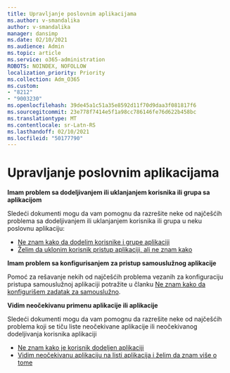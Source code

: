 ```yaml
---
title: Upravljanje poslovnim aplikacijama
ms.author: v-smandalika
author: v-smandalika
manager: dansimp
ms.date: 02/10/2021
ms.audience: Admin
ms.topic: article
ms.service: o365-administration
ROBOTS: NOINDEX, NOFOLLOW
localization_priority: Priority
ms.collection: Adm_O365
ms.custom:
- "8212"
- "9003230"
ms.openlocfilehash: 39de45a1c51a35e8592d11f70d9daa3f081817f6
ms.sourcegitcommit: 23e778f7414e5f1a98cc786146fe76d622b458bc
ms.translationtype: MT
ms.contentlocale: sr-Latn-RS
ms.lasthandoff: 02/10/2021
ms.locfileid: "50177790"
---
```

# <a name="management-of-enterprise-apps"></a>Upravljanje poslovnim aplikacijama

**Imam problem sa dodeljivanjem ili uklanjanjem korisnika ili grupa sa aplikacijom**

Sledeći dokumenti mogu da vam pomognu da razrešite neke od najčešćih problema sa dodeljivanjem ili uklanjanjem korisnika ili grupa u neku poslovnu aplikaciju:

- [Ne znam kako da dodelim korisnike i grupe aplikaciji](https://docs.microsoft.com/azure/active-directory/manage-apps/assign-user-or-group-access-portal)
- [Želim da uklonim korisnik pristup aplikaciji, ali ne znam kako](https://docs.microsoft.com/azure/active-directory/manage-apps/methods-for-removing-user-access)

**Imam problem sa konfigurisanjem za pristup samouslužnog aplikacije**

Pomoć za rešavanje nekih od najčešćih problema vezanih za konfiguraciju pristupa samouslužnoj aplikaciji potražite u članku [Ne znam kako da konfigurišem zadatak za samouslužno](https://docs.microsoft.com/azure/active-directory/manage-apps/manage-self-service-access).

**Vidim neočekivanu primenu aplikacije ili aplikacije**

Sledeći dokumenti mogu da vam pomognu da razrešite neke od najčešćih problema koji se tiču liste neočekivane aplikacije ili neočekivanog dodeljivanja korisnika aplikaciji

- [Ne znam kako je korisnik dodeljen aplikaciji](https://docs.microsoft.com/azure/active-directory/manage-apps/ways-users-get-assigned-to-applications)
- [Vidim neočekivanu aplikaciju na listi aplikacija i želim da znam više o tome](https://docs.microsoft.com/azure/active-directory/manage-apps/application-types)












